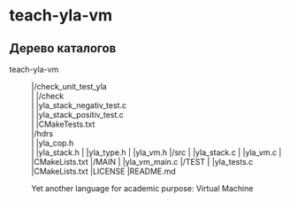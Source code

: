teach-yla-vm
============

Дерево каталогов
----------------
teach-yla-vm<dd>
|/check_unit_test_yla<dd>
|	|/check<dd>
|	|yla_stack_negativ_test.c<dd>
|	|yla_stack_positiv_test.c<dd>
|	|CMakeTests.txt<dd>
|/hdrs<dd>
|	|yla_cop.h<dd>
|	|yla_stack.h
|	|yla_type.h
|	|yla_vm.h
|/src
|	|yla_stack.c
|	|yla_vm.c
|	|CMakeLists.txt
|/MAIN
|	|yla_vm_main.c
|/TEST
|	|yla_tests.c
|CMakeLists.txt
|LICENSE
|README.md



Yet another language for academic purpose: Virtual Machine
